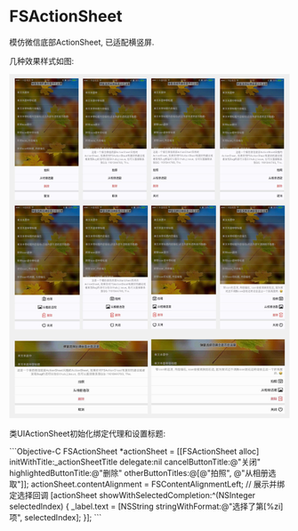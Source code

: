 # FSActionSheet
模仿微信底部ActionSheet, 已适配横竖屏.<p>
几种效果样式如图:<p>
![Example screenshot](https://raw.githubusercontent.com/lifution/TestImages/master/FSActionSheetShot/ScreenShot.jpg)<p>
<P>
类UIActionSheet初始化绑定代理和设置标题:<p>
```Objective-C
FSActionSheet *actionSheet = [[FSActionSheet alloc] initWithTitle:_actionSheetTitle delegate:nil cancelButtonTitle:@"关闭" highlightedButtonTitle:@"删除" otherButtonTitles:@[@"拍照", @"从相册选取"]];
    actionSheet.contentAlignment = FSContentAlignmentLeft;
    // 展示并绑定选择回调
    [actionSheet showWithSelectedCompletion:^(NSInteger selectedIndex) {
        _label.text = [NSString stringWithFormat:@"选择了第[%zi]项", selectedIndex];
    }];
```